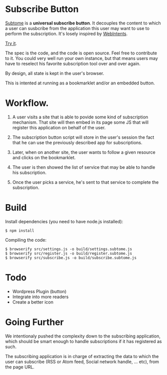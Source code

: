 Subscribe Button
================

[Subtome](http://www.subtome.com/) is a **universal subscribe button**.
It decouples the content to which a user can susbcribe from the application this user may want to use to perform the subscription.
It's losely inspired by [WebIntents](http://webintents.org/).

<a class="minibutton" href="web+subscribe://">Try it</a>.

The spec is the code, and the code is open source. Feel free to contribute to it. You could very well run your own instance, but that means users may have to reselect his favorite subscription tool over and over again.

By design, all state is kept in the user's browser.

This is intented at running as a bookmarklet and/or an embedded button.

# Workflow.

1. A user visits a site that is able to povide some kind of subscription mechanism. That site will then embed in its page some JS that will register this application on behalf of the user.

2. The subscription button script will store in the user's session the fact that he can use the previously described app for subscriptions.

3. Later, when on another site, the user wants to follow a given resource and clicks on the bookmarklet.

4. The user is then showed the list of service that may be able to handle his subscription.

5. Once the user picks a service, he's sent to that service to complete the subscription.

Build
=====

Install dependencies (you need to have node.js installed):

<code>$ npm install</code>

Compiling the code:

<pre><code>$ browserify src/settings.js -o build/settings.subtome.js
$ browserify src/register.js -o build/register.subtome.js
$ browserify src/subscribe.js -o build/subscribe.subtome.js
</code></pre>

Todo
====

* Wordpress Plugin (button)
* Integrate into more readers
* Create a better icon

Going Further
=============

We intentionaly pushed the complexity down to the subscribing application, which should be smart enough to handle subscriptions if it has registered as such.

The subscribing application is in charge of extracting the data to which the user can subscribe (RSS or Atom feed, Social network handle, ... etc), from the page URL.

